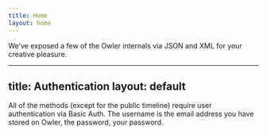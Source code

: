 ```yaml
---
title: Home
layout: home
---
```


We’ve exposed a few of the Owler internals via JSON and XML for your creative pleasure.

---
title: Authentication
layout: default
---

All of the methods (except for the public timeline) require user authentication via Basic Auth. The username is the email address you have stored on Owler, the password, your password.